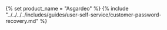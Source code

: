 {% set product_name = "Asgardeo" %}
{% include "../../../../includes/guides/user-self-service/customer-password-recovery.md" %}